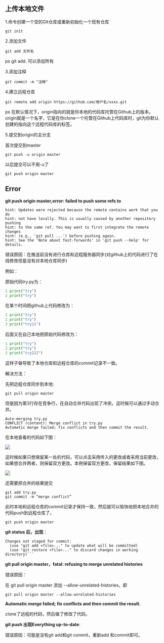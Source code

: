 ## 上传本地文件

1.命令创建一个空的Git仓库或重新初始化一个现有仓库

```
git init
```

2.添加文件

```
git add 文件名
```

ps git add. 可以添加所有

3.添加注释

```
git commit -m "注释"
```

4.建立远程仓库

```
git remote add origin https://github.com/用户名/xxxx.git
```

ps 在默认情况下，origin指向的就是你本地的代码库托管在Github上的版本。origin就是一个名字，它是在你clone一个托管在Github上代码库时，git为你默认创建的指向这个远程代码库的标签。

5.提交到origin的主分支

首次提交到master

```
git push -u origin master
```

以后提交可以不用-u了

```
git push origin master
```







## Error

**git push origin master,error: failed to push some refs to**

```
hint: Updates were rejected because the remote contains work that you do
hint: not have locally. This is usually caused by another repository pushing
hint: to the same ref. You may want to first integrate the remote changes
hint: (e.g., 'git pull ...') before pushing again.
hint: See the 'Note about fast-forwards' in 'git push --help' for details.
```

错误原因：在推送前没有进行仓库和远程服务器同步(对github上的代码进行了在线修改但是没有对本地仓库同步)

例如：

原始代码try.py为：

```Python
1 print("try")
2 print("try")
```

在某个时间把github上代码修改为：

```python 
1 print("try")
2 print("try")
3 print("try11")
```

后面又在自己本地把原始代码修改为：

```python
1 print("try")
2 print("try")
3 print("try222")
```

这样子做导致了本地仓库和远程仓库的commit记录不一致。

解决方法：

先把远程仓库同步到本地:

```
git pull origin master
```

但是因为第3行存在竞争行，在自动合并代码出现了冲突，这时候可以通过手动合并。

```
Auto-merging try.py
CONFLICT (content): Merge conflict in try.py
Automatic merge failed; fix conflicts and then commit the result.
```

在本地查看的代码如下图：

![](https://gitee.com/weifagan/MyPic/raw/master/img/git_merge.PNG)

这时候如果只想保留某一处的代码，可以点击采用传入的更改或者采用当前更改，如果想合并两者，则保留双方更改。本例保留双方更改，保留结果如下图。

![](https://gitee.com/weifagan/MyPic/raw/master/img/git_merge1.PNG)

还需要把合并的结果提交

```
git add try.py
git commit -m “merge conflict”
```

此时本地和远程仓库的commit记录才保持一致，然后就可以愉快地把本地合并的代码push到远程仓库了。

```
git push origin master
```







**git status 后，出现**：

```On branch master
Changes not staged for commit:
  (use "git add <file>..." to update what will be committed)
  (use "git restore <file>..." to discard changes in working directory)```
```

**git pull origin master，fatal: refusing to merge unrelated histories**

错误原因：

在 git pull origin master 添加 --allow-unrelated-histories，即

```
git pull origin master --allow-unrelated-histories
```



**Automatic merge failed; fix conflicts and then commit the result.**

clone了远程的代码，然后做了修改了代码，



**git push 出现Everything up-to-date**:

错误原因：可能是没有git add和git commit，重新add 和commit即可。